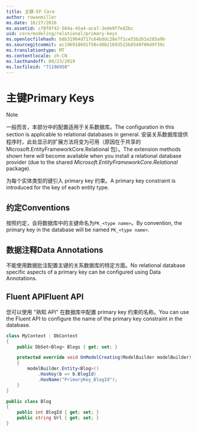 ```yaml
---
title: 主键-EF Core
author: rowanmiller
ms.date: 10/27/2016
ms.assetid: c78f8f42-564a-45a4-aca7-3ede9f7ed2bc
uid: core/modeling/relational/primary-keys
ms.openlocfilehash: bdb31964d717c64bddc28e7f1ce55b261e285a9b
ms.sourcegitcommit: ec196918691f50cd0b21693515b0549f06d9f39c
ms.translationtype: MT
ms.contentlocale: zh-CN
ms.lasthandoff: 09/23/2019
ms.locfileid: "71196950"
---
```

# <a name="primary-keys"></a><span data-ttu-id="c7274-102">主键</span><span class="sxs-lookup"><span data-stu-id="c7274-102">Primary Keys</span></span>

> [!NOTE]  
> <span data-ttu-id="c7274-103">一般而言，本部分中的配置适用于关系数据库。</span><span class="sxs-lookup"><span data-stu-id="c7274-103">The configuration in this section is applicable to relational databases in general.</span></span> <span data-ttu-id="c7274-104">安装关系数据库提供程序时，此处显示的扩展方法将变为可用（原因在于共享的 Microsoft.EntityFrameworkCore.Relational 包）。</span><span class="sxs-lookup"><span data-stu-id="c7274-104">The extension methods shown here will become available when you install a relational database provider (due to the shared *Microsoft.EntityFrameworkCore.Relational* package).</span></span>

<span data-ttu-id="c7274-105">为每个实体类型的键引入 primary key 约束。</span><span class="sxs-lookup"><span data-stu-id="c7274-105">A primary key constraint is introduced for the key of each entity type.</span></span>

## <a name="conventions"></a><span data-ttu-id="c7274-106">约定</span><span class="sxs-lookup"><span data-stu-id="c7274-106">Conventions</span></span>

<span data-ttu-id="c7274-107">按照约定，会将数据库中的主键命名为`PK_<type name>`。</span><span class="sxs-lookup"><span data-stu-id="c7274-107">By convention, the primary key in the database will be named `PK_<type name>`.</span></span>

## <a name="data-annotations"></a><span data-ttu-id="c7274-108">数据注释</span><span class="sxs-lookup"><span data-stu-id="c7274-108">Data Annotations</span></span>

<span data-ttu-id="c7274-109">不能使用数据批注配置主键的关系数据库的特定方面。</span><span class="sxs-lookup"><span data-stu-id="c7274-109">No relational database specific aspects of a primary key can be configured using Data Annotations.</span></span>

## <a name="fluent-api"></a><span data-ttu-id="c7274-110">Fluent API</span><span class="sxs-lookup"><span data-stu-id="c7274-110">Fluent API</span></span>

<span data-ttu-id="c7274-111">您可以使用 "熟知 API" 在数据库中配置 primary key 约束的名称。</span><span class="sxs-lookup"><span data-stu-id="c7274-111">You can use the Fluent API to configure the name of the primary key constraint in the database.</span></span>

<!-- [!code-csharp[Main](samples/core/relational/Modeling/FluentAPI/Relational/KeyName.cs?highlight=9)] -->
``` csharp
class MyContext : DbContext
{
    public DbSet<Blog> Blogs { get; set; }

    protected override void OnModelCreating(ModelBuilder modelBuilder)
    {
        modelBuilder.Entity<Blog>()
            .HasKey(b => b.BlogId)
            .HasName("PrimaryKey_BlogId");
    }
}

public class Blog
{
    public int BlogId { get; set; }
    public string Url { get; set; }
}
```
